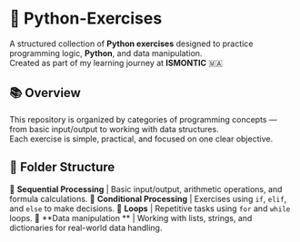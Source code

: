 # 🐍 Python-Exercises

A structured collection of **Python exercises** designed to practice programming logic, **Python**, and data manipulation.  
Created as part of my learning journey at **ISMONTIC** 🇲🇦


## 📚 Overview

This repository is organized by categories of programming concepts — from basic input/output to working with data structures.  
Each exercise is simple, practical, and focused on one clear objective.


## 📂 Folder Structure


 🧮 **Sequential Processing** | Basic input/output, arithmetic operations, and formula calculations. 
 🔀 **Conditional Processing** | Exercises using `if`, `elif`, and `else` to make decisions. 
 🔁 **Loops** | Repetitive tasks using `for` and `while` loops. 
 🧠 **Data manipulation ** | Working with lists, strings, and dictionaries for real-world data handling. 


